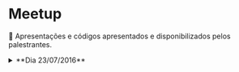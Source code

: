 # Meetup
:loudspeaker: Apresentações e códigos apresentados e disponibilizados pelos palestrantes.

<details>
<summary>**Dia 23/07/2016**</summary>

[Escrevendo código altamente escalável]()

[Introdução ao Python]()

</details>
